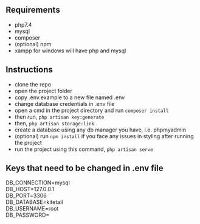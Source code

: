 ## Requirements

- php7.4
- mysql
- composer
- (optional) npm
- xampp for windows will have php and mysql

## Instructions

- clone the repo
- open the project folder
- copy .env.example to a new file named .env
- change database credentials in .env file
- open a cmd in the project directory and run `composer install`
- then run, `php artisan key:generate`
- then, `php artisan storage:link`
- create a database using any db manager you have, i.e. phpmyadmin
- (optional) run `npm install` if you face any issues in styling after running the project
- run the project using this command, `php artisan serve`

## Keys that need to be changed in .env file

DB_CONNECTION=mysql  
DB_HOST=127.0.0.1  
DB_PORT=3306  
DB_DATABASE=kitetail  
DB_USERNAME=root  
DB_PASSWORD=  
